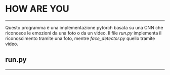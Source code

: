 # __HOW ARE YOU__
---

Questo programma è una implementazione pytorch basata su una CNN che riconosce le emozioni da una foto o da un video. 
Il file _run.py_ implementa il riconoscimento tramite una foto, mentre _face_detector.py_ quello tramite video.

## run.py
---





